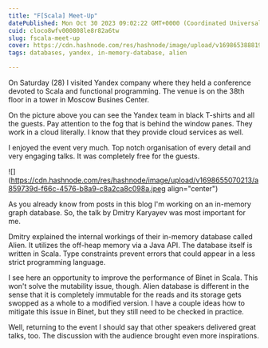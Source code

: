 ```yaml
---
title: "F[Scala] Meet-Up"
datePublished: Mon Oct 30 2023 09:02:22 GMT+0000 (Coordinated Universal Time)
cuid: cloco8wfv000808le8r82a6tw
slug: fscala-meet-up
cover: https://cdn.hashnode.com/res/hashnode/image/upload/v1698653888198/d0b1c93d-4e13-4cdc-85c1-c711850b7737.jpeg
tags: databases, yandex, in-memory-database, alien

---
```


On Saturday (28) I visited Yandex company where they held a conference devoted to Scala and functional programming. The venue is on the 38th floor in a tower in Moscow Busines Center.

On the picture above you can see the Yandex team in black T-shirts and all the guests. Pay attention to the fog that is behind the window panes. They work in a cloud literally. I know that they provide cloud services as well.

I enjoyed the event very much. Top notch organisation of every detail and very engaging talks. It was completely free for the guests.

![](https://cdn.hashnode.com/res/hashnode/image/upload/v1698655070213/a859739d-f66c-4576-b8a9-c8a2ca8c098a.jpeg align="center")

As you already know from posts in this blog I'm working on an in-memory graph database. So, the talk by Dmitry Karyayev was most important for me.

Dmitry explained the internal workings of their in-memory database called Alien. It utilizes the off-heap memory via a Java API. The database itself is written in Scala. Type constraints prevent errors that could appear in a less strict programming language.

I see here an opportunity to improve the performance of Binet in Scala. This won't solve the mutability issue, though. Alien database is different in the sense that it is completely immutable for the reads and its storage gets swopped as a whole to a modified version. I have a couple ideas how to mitigate this issue in Binet, but they still need to be checked in practice.

Well, returning to the event I should say that other speakers delivered great talks, too. The discussion with the audience brought even more inspirations.